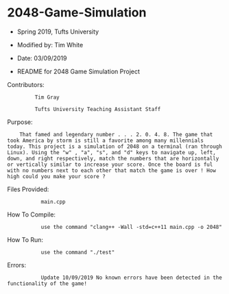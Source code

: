# 2048-Game-Simulation 

* Spring 2019, Tufts University 

* Modified by: Tim White 

* Date: 03/09/2019 

* README for 2048 Game Simulation Project 

  

Contributors:  

             Tim Gray 

             Tufts University Teaching Assistant Staff 

  

Purpose:  

        That famed and legendary number . . . 2. 0. 4. 8. The game that took America by storm is still a favorite among many millennials today. This project is a simulation of 2048 on a terminal (ran through Linux). Using the "w" , "a", "s", and "d" keys to navigate up, left, down, and right respectively, match the numbers that are horizontally or vertically similar to increase your score. Once the board is ful with no numbers next to each other that match the game is over ! How high could you make your score ? 

  

Files Provided: 

               main.cpp 

                

   

  

How To Compile: 
            
               use the command "clang++ -Wall -std=c++11 main.cpp -o 2048" 

  

How To Run: 

               use the command "./test" 

  

  

Errors: 

               Update 10/09/2019 No known errors have been detected in the functionality of the game! 
 
